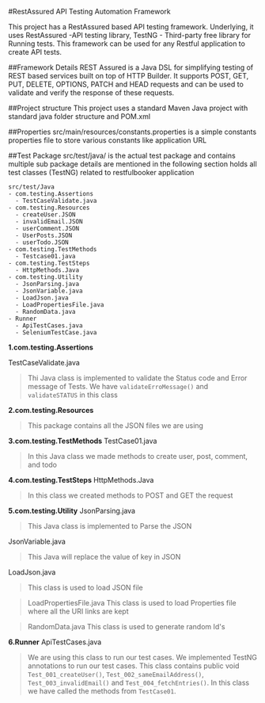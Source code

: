 #RestAssured API Testing Automation Framework

This project has a RestAssured based API testing framework. Underlying, it uses RestAssured -API testing library, TestNG - Third-party free library for Running tests. This framework can be used for any Restful application to create API tests.

##Framework Details
REST Assured is a Java DSL for simplifying testing of REST based services built on top of HTTP Builder. It supports POST, GET, PUT, DELETE, OPTIONS, PATCH and HEAD requests and can be used to validate and verify the response of these requests.


##Project structure
This project uses a standard Maven Java project with standard java folder structure and POM.xml


##Properties
src/main/resources/constants.properties is a simple constants properties file to store various constants like application URL


##Test Package
src/test/java/ is the actual test package and contains multiple sub package details are mentioned in the following section holds all test classes (TestNG) related to restfulbooker application

```
src/test/Java
- com.testing.Assertions
  - TestCaseValidate.java
- com.testing.Resources
  - createUser.JSON
  - invalidEmail.JSON
  - userComment.JSON
  - UserPosts.JSON
  - userTodo.JSON
- com.testing.TestMethods
  - Testcase01.java
- com.testing.TestSteps
  - HttpMethods.Java
- com.testing.Utility
  - JsonParsing.java
  - JsonVariable.java
  - LoadJson.java
  - LoadPropertiesFile.java
  - RandomData.java
- Runner
  - ApiTestCases.java
  - SeleniumTestCase.java

```

**1.com.testing.Assertions**

TestCaseValidate.java
> Thi Java class is implemented to validate the Status code and Error message of Tests. We have ```validateErroMessage()``` and ```validateSTATUS``` in this class

**2.com.testing.Resources**
> This package contains all the JSON files we are using 

**3.com.testing.TestMethods**
TestCase01.java
> In this Java class we made methods to create user, post, comment, and todo

**4.com.testing.TestSteps**
HttpMethods.Java
> In this class we created methods to POST and GET the request

**5.com.testing.Utility**
JsonParsing.java
> This Java class is implemented to Parse the JSON

JsonVariable.java
> This Java will replace the value of key in JSON

LoadJson.java
> This class is used to load JSON file

> LoadPropertiesFile.java
This class is used to load Properties file where all the URI links are kept

> RandomData.java
This class is used to generate random Id's

**6.Runner**
ApiTestCases.java
> We are using this class to run our test cases. We implemented TestNG annotations to run our test cases. This class contains public void ```Test_001_createUser()```, ```Test_002_sameEmailAddress()```, ```Test_003_invalidEmail()``` and ```Test_004_fetchEntries()```. In this class we have called the methods from ```TestCase01```.













